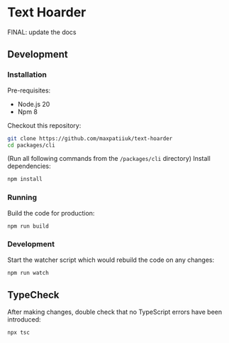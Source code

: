 # Text Hoarder

FINAL: update the docs

## Development

### Installation

Pre-requisites:

- Node.js 20
- Npm 8

Checkout this repository:

```sh
git clone https://github.com/maxpatiiuk/text-hoarder
cd packages/cli
```

(Run all following commands from the `/packages/cli` directory) Install
dependencies:

```sh
npm install
```

### Running

Build the code for production:

```sh
npm run build
```

### Development

Start the watcher script which would rebuild the code on any changes:

```sh
npm run watch
```

## TypeCheck

After making changes, double check that no TypeScript errors have been
introduced:

```sh
npx tsc
```